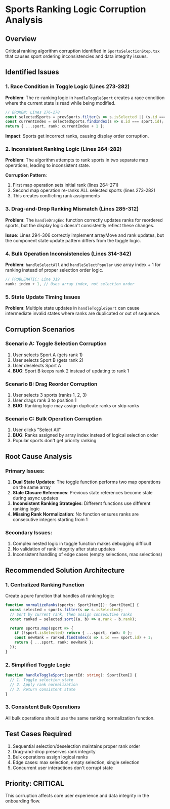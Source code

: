 # Sports Ranking Logic Corruption Analysis

## Overview
Critical ranking algorithm corruption identified in `SportsSelectionStep.tsx` that causes sport ordering inconsistencies and data integrity issues.

## Identified Issues

### 1. Race Condition in Toggle Logic (Lines 273-282)
**Problem**: The re-ranking logic in `handleToggleSport` creates a race condition where the current state is read while being modified.

```typescript
// BROKEN: Lines 276-278
const selectedSports = prevSports.filter(s => s.isSelected || (s.id === sportId && !prevSports.find(ps => ps.id === sportId)?.isSelected));
const currentIndex = selectedSports.findIndex(s => s.id === sport.id);
return { ...sport, rank: currentIndex + 1 };
```

**Impact**: Sports get incorrect ranks, causing display order corruption.

### 2. Inconsistent Ranking Logic (Lines 264-282)
**Problem**: The algorithm attempts to rank sports in two separate map operations, leading to inconsistent state.

**Corruption Pattern**:
1. First map operation sets initial rank (lines 264-271)
2. Second map operation re-ranks ALL selected sports (lines 273-282)
3. This creates conflicting rank assignments

### 3. Drag-and-Drop Ranking Mismatch (Lines 285-312)
**Problem**: The `handleDragEnd` function correctly updates ranks for reordered sports, but the display logic doesn't consistently reflect these changes.

**Issue**: Lines 294-306 correctly implement arrayMove and rank updates, but the component state update pattern differs from the toggle logic.

### 4. Bulk Operation Inconsistencies (Lines 314-342)
**Problem**: `handleSelectAll` and `handleSelectPopular` use array index + 1 for ranking instead of proper selection order logic.

```typescript
// PROBLEMATIC: Line 319
rank: index + 1, // Uses array index, not selection order
```

### 5. State Update Timing Issues
**Problem**: Multiple state updates in `handleToggleSport` can cause intermediate invalid states where ranks are duplicated or out of sequence.

## Corruption Scenarios

### Scenario A: Toggle Selection Corruption
1. User selects Sport A (gets rank 1)
2. User selects Sport B (gets rank 2)
3. User deselects Sport A
4. **BUG**: Sport B keeps rank 2 instead of updating to rank 1

### Scenario B: Drag Reorder Corruption
1. User selects 3 sports (ranks 1, 2, 3)
2. User drags rank 3 to position 1
3. **BUG**: Ranking logic may assign duplicate ranks or skip ranks

### Scenario C: Bulk Operation Corruption
1. User clicks "Select All"
2. **BUG**: Ranks assigned by array index instead of logical selection order
3. Popular sports don't get priority ranking

## Root Cause Analysis

### Primary Issues:
1. **Dual State Updates**: The toggle function performs two map operations on the same array
2. **Stale Closure References**: Previous state references become stale during async updates
3. **Inconsistent Ranking Strategies**: Different functions use different ranking logic
4. **Missing Rank Normalization**: No function ensures ranks are consecutive integers starting from 1

### Secondary Issues:
1. Complex nested logic in toggle function makes debugging difficult
2. No validation of rank integrity after state updates
3. Inconsistent handling of edge cases (empty selections, max selections)

## Recommended Solution Architecture

### 1. Centralized Ranking Function
Create a pure function that handles all ranking logic:
```typescript
function normalizeRanks(sports: SportItem[]): SportItem[] {
  const selected = sports.filter(s => s.isSelected);
  // Sort by current rank, then assign consecutive ranks
  const ranked = selected.sort((a, b) => a.rank - b.rank);

  return sports.map(sport => {
    if (!sport.isSelected) return { ...sport, rank: 0 };
    const newRank = ranked.findIndex(s => s.id === sport.id) + 1;
    return { ...sport, rank: newRank };
  });
}
```

### 2. Simplified Toggle Logic
```typescript
function handleToggleSport(sportId: string): SportItem[] {
  // 1. Toggle selection state
  // 2. Apply rank normalization
  // 3. Return consistent state
}
```

### 3. Consistent Bulk Operations
All bulk operations should use the same ranking normalization function.

## Test Cases Required
1. Sequential selection/deselection maintains proper rank order
2. Drag-and-drop preserves rank integrity
3. Bulk operations assign logical ranks
4. Edge cases: max selection, empty selection, single selection
5. Concurrent user interactions don't corrupt state

## Priority: CRITICAL
This corruption affects core user experience and data integrity in the onboarding flow.